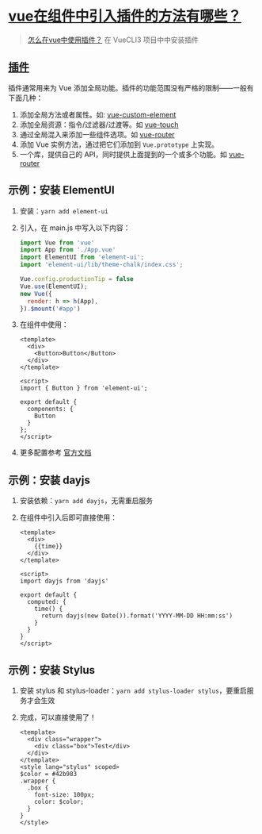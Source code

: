 # [vue在组件中引入插件的方法有哪些？](https://github.com/haizlin/fe-interview/issues/271)

> [怎么在vue中使用插件？](https://github.com/haizlin/fe-interview/issues/261)
> 在 VueCLI3 项目中中安装插件

## [插件](https://cn.vuejs.org/v2/guide/plugins.html)

插件通常用来为 Vue 添加全局功能。插件的功能范围没有严格的限制——一般有下面几种：

1. 添加全局方法或者属性。如: [vue-custom-element](https://github.com/karol-f/vue-custom-element)
2. 添加全局资源：指令/过滤器/过渡等。如 [vue-touch](https://github.com/vuejs/vue-touch)
3. 通过全局混入来添加一些组件选项。如 [vue-router](https://github.com/vuejs/vue-router)
4. 添加 Vue 实例方法，通过把它们添加到 `Vue.prototype` 上实现。
5. 一个库，提供自己的 API，同时提供上面提到的一个或多个功能。如 [vue-router](https://github.com/vuejs/vue-router)



## 示例：安装 ElementUI

1. 安装：`yarn add element-ui`

2. 引入，在 main.js 中写入以下内容：

   ```js
   import Vue from 'vue'
   import App from './App.vue'
   import ElementUI from 'element-ui';
   import 'element-ui/lib/theme-chalk/index.css';
   
   Vue.config.productionTip = false
   Vue.use(ElementUI);
   new Vue({
     render: h => h(App),
   }).$mount('#app')
   ```

3. 在组件中使用：

   ```vue
   <template>
     <div>
       <Button>Button</Button>
     </div>
   </template>
   
   <script>
   import { Button } from 'element-ui';
   
   export default {
     components: {
       Button
     }
   };
   </script>
   ```

4. 更多配置参考 [官方文档](https://element.eleme.cn/#/zh-CN/component/quickstart)



## 示例：安装 dayjs

1. 安装依赖：`yarn add dayjs`，无需重启服务

2. 在组件中引入后即可直接使用：

   ```vue
   <template>
     <div>
       {{time}}
     </div>
   </template>
   
   <script>
   import dayjs from 'dayjs'
   
   export default {
     computed: {
       time() {
         return dayjs(new Date()).format('YYYY-MM-DD HH:mm:ss')
       }
     }
   }
   </script>
   ```

   

## 示例：安装 Stylus

1. 安装 stylus 和 stylus-loader：`yarn add stylus-loader stylus`，要重启服务才会生效

2. 完成，可以直接使用了！

   ```vue
   <template>
     <div class="wrapper">
       <div class="box">Test</div>
     </div>
   </template>
   <style lang="stylus" scoped>
   $color = #42b983
   .wrapper {
     .box {
       font-size: 100px;
       color: $color;
     }
   }
   </style>
   ```

